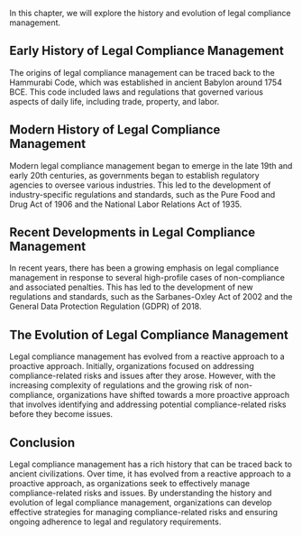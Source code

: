 

In this chapter, we will explore the history and evolution of legal compliance management.

Early History of Legal Compliance Management
--------------------------------------------

The origins of legal compliance management can be traced back to the Hammurabi Code, which was established in ancient Babylon around 1754 BCE. This code included laws and regulations that governed various aspects of daily life, including trade, property, and labor.

Modern History of Legal Compliance Management
---------------------------------------------

Modern legal compliance management began to emerge in the late 19th and early 20th centuries, as governments began to establish regulatory agencies to oversee various industries. This led to the development of industry-specific regulations and standards, such as the Pure Food and Drug Act of 1906 and the National Labor Relations Act of 1935.

Recent Developments in Legal Compliance Management
--------------------------------------------------

In recent years, there has been a growing emphasis on legal compliance management in response to several high-profile cases of non-compliance and associated penalties. This has led to the development of new regulations and standards, such as the Sarbanes-Oxley Act of 2002 and the General Data Protection Regulation (GDPR) of 2018.

The Evolution of Legal Compliance Management
--------------------------------------------

Legal compliance management has evolved from a reactive approach to a proactive approach. Initially, organizations focused on addressing compliance-related risks and issues after they arose. However, with the increasing complexity of regulations and the growing risk of non-compliance, organizations have shifted towards a more proactive approach that involves identifying and addressing potential compliance-related risks before they become issues.

Conclusion
----------

Legal compliance management has a rich history that can be traced back to ancient civilizations. Over time, it has evolved from a reactive approach to a proactive approach, as organizations seek to effectively manage compliance-related risks and issues. By understanding the history and evolution of legal compliance management, organizations can develop effective strategies for managing compliance-related risks and ensuring ongoing adherence to legal and regulatory requirements.
